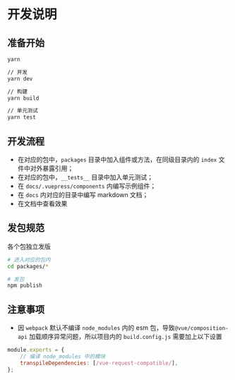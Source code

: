 # 开发说明

## 准备开始

```bash
yarn

// 开发
yarn dev

// 构建
yarn build

// 单元测试
yarn test
```

## 开发流程

- 在对应的包中，`packages` 目录中加入组件或方法，在同级目录内的 `index` 文件中对外暴露引用；
- 在对应的包中，`__tests__` 目录中加入单元测试；
- 在 `docs/.vuepress/components` 内编写示例组件；
- 在 `docs` 内对应的目录中编写 markdown 文档；
- 在文档中查看效果

## 发包规范

各个包独立发版

```bash
# 进入对应的包内
cd packages/*

# 发包
npm publish
```

## 注意事项

- 因 `webpack` 默认不编译 `node_modules` 内的 esm 包，导致`@vue/composition-api` 加载顺序异常问题，所以项目内的 `build.config.js` 需要加上以下设置

```js
module.exports = {
    // 编译 node_modules 中的模块
    transpileDependencies: [/vue-request-compatible/],
};
```
